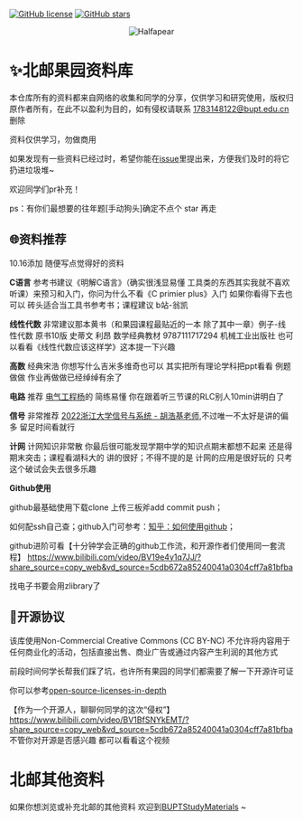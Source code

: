 [![GitHub license](https://img.shields.io/github/license/Halfapear/BuptInternationalSchool)](https://github.com/Halfapear/BuptInternationalSchool/blob/LICENSE)
[![GitHub stars](https://img.shields.io/github/stars/Halfapear/BuptInternationalSchool)](https://github.com/Halfapear/BuptInternationalSchool/stargazers)

<div style="text-align: center;">
<img src="https://count.getloli.com/get/@Halfapear?theme=rule34" alt="Halfapear">
</div>

# ✨北邮果园资料库

本仓库所有的资料都来自网络的收集和同学的分享，仅供学习和研究使用，版权归原作者所有，在此不以盈利为目的，如有侵权请联系 [1783148122@bupt.edu.cn](1783148122@bupt.edu.cn)删除

资料仅供学习，勿做商用

如果发现有一些资料已经过时，希望你能在[issue](https://github.com/Halfapear/BuptInternationalSchool/issues)里提出来，方便我们及时的将它扔进垃圾堆~

欢迎同学们pr补充！

ps：有你们最想要的往年题[手动狗头]确定不点个 star 再走

## 🌐资料推荐
10.16添加 随便写点觉得好的资料

__C语言__ 参考书建议《明解C语言》（确实很浅显易懂 工具类的东西其实我就不喜欢听课）来预习和入门，你问为什么不看《C primier plus》入门 如果你看得下去也可以 砖头适合当工具书参考书；课程建议 b站-翁凯  

__线性代数__ 非常建议那本黄书（和果园课程最贴近的一本 除了其中一章）例子-线性代数 原书10版 史蒂文 利昂 数学经典教材 9787111717294 机械工业出版社 也可以看看《线性代数应该这样学》这本提一下兴趣

__高数__ 经典宋浩 你想写什么吉米多维奇也可以 其实把所有理论学科把ppt看看 例题做做 作业再做做已经绰绰有余了

__电路__ 推荐 [电气工程杨](https://www.bilibili.com/video/BV1gF411E7FW/?spm_id_from=333.337.search-card.all.click&vd_source=3992bc92d9488eb34391d041e92266ba)的 简练易懂 你在跟着听三节课的RLC别人10min讲明白了

__信号__ 非常推荐 [2022浙江大学信号与系统 - 胡浩基老师](https://www.bilibili.com/video/BV1g94y1Q76G/?spm_id_from=333.337.search-card.all.click&vd_source=3992bc92d9488eb34391d041e92266ba),不过唯一不太好是讲的偏多 留足时间看就行

__计网__ 计网知识非常散 你最后很可能发现学期中学的知识点期末都想不起来 还是得期末突击；课程看湖科大的 讲的很好；不得不提的是 计网的应用是很好玩的 只考这个破试会失去很多乐趣

__Github使用__ 

  github最基础使用下载clone 上传三板斧add commit push；
  
  如何配ssh自己查；github入门可参考：[知乎：如何使用github](https://www.zhihu.com/question/20070065/answer/517839193)；
  
  github进阶可看【十分钟学会正确的github工作流，和开源作者们使用同一套流程】 https://www.bilibili.com/video/BV19e4y1q7JJ/?share_source=copy_web&vd_source=5cdb672a85240041a0304cff7a81bfba

找电子书要会用zlibrary了

## 📄开源协议

该库使用Non-Commercial Creative Commons (CC BY-NC) 不允许将内容用于任何商业化的活动，包括直接出售、商业广告或通过内容产生利润的其他方式

前段时间何学长帮我们踩了坑，也许所有果园的同学们都需要了解一下开源许可证

你可以参考[open-source-licenses-in-depth](https://github.com/shaokeyibb/open-source-licenses-in-depth?tab=readme-ov-file)

【作为一个开源人，聊聊何同学的这次“侵权”】 https://www.bilibili.com/video/BV1BfSNYkEMT/?share_source=copy_web&vd_source=5cdb672a85240041a0304cff7a81bfba 不管你对开源是否感兴趣 都可以看看这个视频

# 北邮其他资料

如果你想浏览或补充北邮的其他资料 欢迎到[BUPTStudyMaterials](https://github.com/Halfapear/BUPTStudyMaterials) ~



